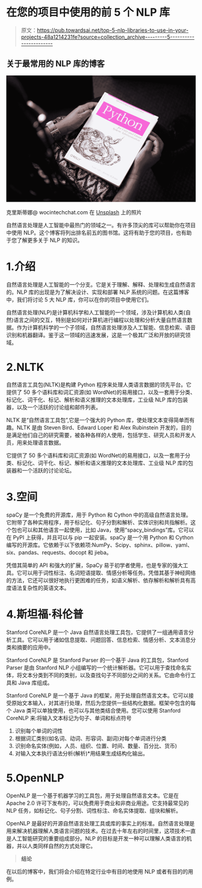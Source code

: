 # 在您的项目中使用的前 5 个 NLP 库

> 原文：<https://pub.towardsai.net/top-5-nlp-libraries-to-use-in-your-projects-48a1214231fe?source=collection_archive---------5----------------------->

## 关于最常用的 NLP 库的博客

![](img/904f35ec776bf8355b196fe554fc7de6.png)

克里斯蒂娜@ wocintechchat.com 在 [Unsplash](https://unsplash.com?utm_source=medium&utm_medium=referral) 上的照片

自然语言处理是人工智能中最热门的领域之一。有许多顶尖的库可以帮助你在项目中使用 NLP。这个博客将列出排名前五的图书馆。这将有助于您的项目，也有助于您了解更多关于 NLP 的知识。

# 1.介绍

自然语言处理是人工智能的一个分支。它是关于理解、解释、处理和生成自然语言的。NLP 库的出现是为了解决设计、实现和部署 NLP 系统的问题。在这篇博客中，我们将讨论 5 大 NLP 库，你可以在你的项目中使用它们。

自然语言处理(NLP)是计算机科学和人工智能的一个领域，涉及计算机和人类(自然)语言之间的交互，特别是如何对计算机进行编程以处理和分析大量自然语言数据。作为计算机科学的一个子领域，自然语言处理涉及人工智能、信息检索、语音识别和机器翻译。鉴于这一领域的迅速发展，这是一个极其广泛和开放的研究领域。

# 2.NLTK

自然语言工具包(NLTK)是构建 Python 程序来处理人类语言数据的领先平台。它提供了 50 多个语料库和词汇资源(如 WordNet)的易用接口，以及一套用于分类、标记化、词干化、标记、解析和语义推理的文本处理库，工业级 NLP 库的包装器，以及一个活跃的讨论组和邮件列表。

NLTK 是“自然语言工具包”,它是一个强大的 Python 库，使处理文本变得简单而有趣。NLTK 是由 Steven Bird、Edward Loper 和 Alex Rubinstein 开发的，目的是满足他们自己的研究需要，被各种各样的人使用，包括学生、研究人员和开发人员，用来处理语言数据。

它提供了 50 多个语料库和词汇资源(如 WordNet)的易用接口，以及一套用于分类、标记化、词干化、标记、解析和语义推理的文本处理库、工业级 NLP 库的包装器和一个活跃的讨论论坛。

# 3.空间

spaCy 是一个免费的开源库，用于 Python 和 Cython 中的高级自然语言处理。它附带了各种实用程序，用于标记化、句子分割和解析、实体识别和共指解析。这个包也可以和其他语言一起使用，比如 Java，使用“spacy_bindings”库。它可以在 PyPI 上获得，并且可以与 pip 一起安装。spaCy 是一个用 Python 和 Cython 编写的开源库。它依赖于以下依赖项:NumPy、Scipy、sphinx、pillow、yaml、six、pandas、requests、docopt 和 jieba。

凭借其简单的 API 和强大的扩展，SpaCy 易于初学者使用，也是专家的强大工具。它可以用于词性标注、名词短语提取、情感分析等任务。凭借其基于神经网络的方法，它还可以很好地执行更困难的任务，如语义解析、依存解析和解析具有高度语法复杂性的英语文本。

# 4.斯坦福·科伦普

Stanford CoreNLP 是一个 Java 自然语言处理工具包，它提供了一组通用语言分析工具。它可以用于诸如信息提取、问题回答、信息检索、情感分析、文本消息分类和摘要的应用中。

Stanford CoreNLP 是 Stanford Parser 的一个基于 Java 的工具包，Stanford Parser 是由 Stanford NLP 小组编写的一个统计解析器。它可以用于查找命名实体，将文本分类到不同的类别，以及查找句子不同部分之间的关系。它由命令行工具和 Java 库组成。

Stanford CoreNLP 是一个基于 Java 的框架，用于处理自然语言文本。它可以接受原始文本输入，对其进行处理，然后为您提供一些结构化数据。框架中包含的每个 Java 类可以单独使用，也可以与其他类结合使用。您可以使用 Stanford CoreNLP 来:将输入文本标记为句子、单词和标点符号

1.  识别每个单词的词性
2.  根据词汇类别(如名词、动词、形容词、副词)对每个单词进行分类
3.  识别命名实体(例如，人员、组织、位置、时间、数量、百分比、货币)
4.  对输入文本执行语法分析(解析)*用结果生成结构化输出。

# 5.OpenNLP

OpenNLP 是一个基于机器学习的工具包，用于处理自然语言文本。它是在 Apache 2.0 许可下发布的，可以免费用于商业和非商业用途。它支持最常见的 NLP 任务，如标记化、句子分割、词性标注、命名实体提取、组块和解析。

OpenNLP 是最好的开源自然语言处理工具或库的事实上的标准。自然语言处理是用来解决机器理解人类语言问题的技术。在过去十年左右的时间里，这项技术一直是人工智能研究的重要组成部分。NLP 的目标是开发一种可以理解人类语言的机器，并以人类同样自然的方式处理它。

> **结论**

在以后的博客中，我们将会介绍在特定行业中有目的地使用 NLP 或者有目的的用例。